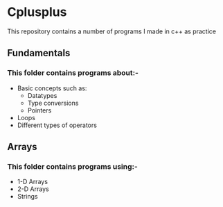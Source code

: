 # Cplusplus
This repository contains a number of programs I made in c++ as practice
## Fundamentals
### This folder contains programs about:- 
- Basic concepts such as:
  - Datatypes
  - Type conversions
  - Pointers
- Loops
- Different types of operators
## Arrays
### This folder contains programs using:-
- 1-D Arrays
- 2-D Arrays
- Strings

